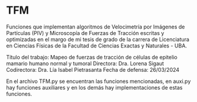 # TFM
Funciones que implementan algoritmos de Velocimetría por Imágenes de Partículas (PIV) y Microscopía de Fuerzas de Tracción escritas y optimizadas en el margo de mi tesis de grado de la carrera de Licenciatura en Ciencias Físicas de la Facultad de Ciencias Exactas y Naturales - UBA. 

Título del trabajo: Mapeo de fuerzas de tracción de células de epitelio mamario humano normal y tumoral
Directora: Dra. Lorena Sigaut
Codirectora: Dra. Lía Isabel Pietrasanta
Fecha de defensa: 26/03/2024

En el archivo TFM.py se encuentran las funciones mencionadas, en auxi.py hay funciones auxiliares y en los demás hay implementaciones de estas funciones.
